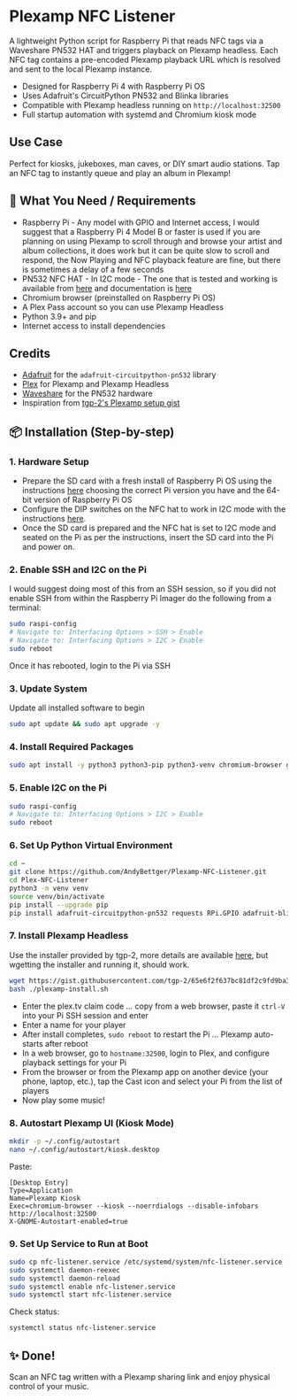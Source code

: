 # Plexamp NFC Listener

A lightweight Python script for Raspberry Pi that reads NFC tags via a Waveshare PN532 HAT and triggers playback on Plexamp headless. 
Each NFC tag contains a pre-encoded Plexamp playback URL which is resolved and sent to the local Plexamp instance.

- Designed for Raspberry Pi 4 with Raspberry Pi OS
- Uses Adafruit's CircuitPython PN532 and Blinka libraries
- Compatible with Plexamp headless running on `http://localhost:32500`
- Full startup automation with systemd and Chromium kiosk mode

## Use Case

Perfect for kiosks, jukeboxes, man caves, or DIY smart audio stations. Tap an NFC tag to instantly queue and play an album in Plexamp!

## 🧰 What You Need / Requirements
- Raspberry Pi - Any model with GPIO and Internet access, I would suggest that a Raspberry Pi 4 Model B or faster is used if you are planning on using Plexamp to scroll through and browse your artist and album collections, it does work but it can be quite slow to scroll and respond, the Now Playing and NFC playback feature are fine, but there is sometimes a delay of a few seconds
- PN532 NFC HAT - In I2C mode - The one that is tested and working is available from [here](https://thepihut.com/products/nfc-hat-for-raspberry-pi-pn532) and documentation is [here](https://www.waveshare.com/wiki/PN532_NFC_HAT)
- Chromium browser (preinstalled on Raspberry Pi OS)
- A Plex Pass account so you can use Plexamp Headless
- Python 3.9+ and pip
- Internet access to install dependencies

## Credits

- [Adafruit](https://www.adafruit.com/) for the `adafruit-circuitpython-pn532` library
- [Plex](https://www.plex.tv/) for Plexamp and Plexamp Headless
- [Waveshare](https://www.waveshare.com/) for the PN532 hardware
- Inspiration from [tgp-2's Plexamp setup gist](https://gist.github.com/tgp-2/fc34c5389bc3e4ef332e28d9430b0ebf)

## 📦 Installation (Step-by-step)

### 1. Hardware Setup
- Prepare the SD card with a fresh install of Raspberry Pi OS using the instructions [here](https://www.raspberrypi.com/documentation/computers/getting-started.html#raspberry-pi-imager) choosing the correct Pi version you have and the 64-bit version of Raspberry Pi OS
- Configure the DIP switches on the NFC hat to work in I2C mode with the instructions [here](https://www.waveshare.com/wiki/PN532_NFC_HAT).
- Once the SD card is prepared and the NFC hat is set to I2C mode and seated on the Pi as per the instructions, insert the SD card into the Pi and power on.

### 2. Enable SSH and I2C on the Pi
I would suggest doing most of this from an SSH session, so if you did not enable SSH from within the Raspberry Pi Imager do the following from a terminal:
```bash
sudo raspi-config
# Navigate to: Interfacing Options > SSH > Enable
# Navigate to: Interfacing Options > I2C > Enable
sudo reboot
```
Once it has rebooted, login to the Pi via SSH

### 3. Update System
Update all installed software to begin
```bash
sudo apt update && sudo apt upgrade -y
```

### 4. Install Required Packages
```bash
sudo apt install -y python3 python3-pip python3-venv chromium-browser git i2c-tools
```

### 5. Enable I2C on the Pi
```bash
sudo raspi-config
# Navigate to: Interfacing Options > I2C > Enable
sudo reboot
```

### 6. Set Up Python Virtual Environment
```bash
cd ~
git clone https://github.com/AndyBettger/Plexamp-NFC-Listener.git
cd Plex-NFC-Listener
python3 -m venv venv
source venv/bin/activate
pip install --upgrade pip
pip install adafruit-circuitpython-pn532 requests RPi.GPIO adafruit-blinka
```

### 7. Install Plexamp Headless
Use the installer provided by tgp-2, more details are available [here](https://gist.github.com/tgp-2/fc34c5389bc3e4ef332e28d9430b0ebf), but wgetting the installer and running it, should work.
```bash
wget https://gist.githubusercontent.com/tgp-2/65e6f2f637bc81df2c9fd9ba33f73bc6/raw/79dfa75db81be185bcc84faa54b38604b185a619/plexamp-install.sh
bash ./plexamp-install.sh
```
- Enter the plex.tv claim code ... copy from a web browser, paste it `ctrl-V` into your Pi SSH session and enter
- Enter a name for your player
- After install completes, `sudo reboot` to restart the Pi ... Plexamp auto-starts after reboot
- In a web browser, go to `hostname:32500`, login to Plex, and configure playback settings for your Pi
- From the browser or from the Plexamp app on another device (your phone, laptop, etc.), tap the Cast icon and select your Pi from the list of players 
- Now play some music!


### 8. Autostart Plexamp UI (Kiosk Mode)
```bash
mkdir -p ~/.config/autostart
nano ~/.config/autostart/kiosk.desktop
```
Paste:
```
[Desktop Entry]
Type=Application
Name=Plexamp Kiosk
Exec=chromium-browser --kiosk --noerrdialogs --disable-infobars http://localhost:32500
X-GNOME-Autostart-enabled=true
```

### 9. Set Up Service to Run at Boot
```bash
sudo cp nfc-listener.service /etc/systemd/system/nfc-listener.service
sudo systemctl daemon-reexec
sudo systemctl daemon-reload
sudo systemctl enable nfc-listener.service
sudo systemctl start nfc-listener.service
```

Check status:
```bash
systemctl status nfc-listener.service
```

## ✨ Done!
Scan an NFC tag written with a Plexamp sharing link and enjoy physical control of your music.